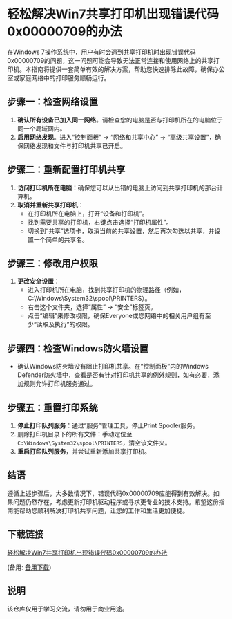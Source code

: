 # 轻松解决Win7共享打印机出现错误代码0x00000709的办法

在Windows 7操作系统中，用户有时会遇到共享打印机时出现错误代码0x00000709的问题，这一问题可能会导致无法正常连接和使用网络上的共享打印机。本指南将提供一套简单有效的解决方案，帮助您快速排除此故障，确保办公室或家庭网络中的打印服务顺畅运行。

## 步骤一：检查网络设置

1. **确认所有设备已加入同一网络**。请检查您的电脑是否与打印机所在的电脑位于同一个局域网内。
2. **启用网络发现**。进入“控制面板” -> “网络和共享中心” -> “高级共享设置”，确保网络发现和文件与打印机共享已开启。

## 步骤二：重新配置打印机共享

1. **访问打印机所在电脑**：确保您可以从出错的电脑上访问到共享打印机的那台计算机。
2. **取消并重新共享打印机**：
   - 在打印机所在电脑上，打开“设备和打印机”。
   - 找到需要共享的打印机，右键点击选择“打印机属性”。
   - 切换到“共享”选项卡，取消当前的共享设置，然后再次勾选以共享，并设置一个简单的共享名。
   
## 步骤三：修改用户权限

1. **更改安全设置**：
   - 进入打印机所在电脑，找到共享打印机的物理路径（例如，C:\Windows\System32\spool\PRINTERS）。
   - 右击这个文件夹，选择“属性” -> “安全”标签页。
   - 点击“编辑”来修改权限，确保Everyone或您网络中的相关用户组有至少“读取及执行”的权限。

## 步骤四：检查Windows防火墙设置

- 确认Windows防火墙没有阻止打印机共享。在“控制面板”内的Windows Defender防火墙中，查看是否有针对打印机共享的例外规则，如有必要，添加规则允许打印机服务通过。

## 步骤五：重置打印系统

1. **停止打印队列服务**：通过“服务”管理工具，停止Print Spooler服务。
2. 删除打印机目录下的所有文件：手动定位至`C:\Windows\System32\spool\PRINTERS`，清空该文件夹。
3. **重启打印队列服务**，并尝试重新添加共享打印机。

## 结语

遵循上述步骤后，大多数情况下，错误代码0x00000709应能得到有效解决。如果问题仍然存在，考虑更新打印机驱动程序或寻求更专业的技术支持。希望这份指南能帮助您顺利解决打印机共享问题，让您的工作和生活更加便捷。

## 下载链接
[轻松解决Win7共享打印机出现错误代码0x00000709的办法](https://pan.quark.cn/s/1a8c6d3aff52) 

(备用: [备用下载](https://pan.baidu.com/s/16QeUKldwlAg16bDANJ6evA?pwd=1234))

## 说明

该仓库仅用于学习交流，请勿用于商业用途。
